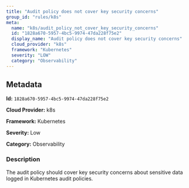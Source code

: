 ```yaml
---
title: "Audit policy does not cover key security concerns"
group_id: "rules/k8s"
meta:
  name: "k8s/audit_policy_not_cover_key_security_concerns"
  id: "1828a670-5957-4bc5-9974-47da228f75e2"
  display_name: "Audit policy does not cover key security concerns"
  cloud_provider: "k8s"
  framework: "Kubernetes"
  severity: "LOW"
  category: "Observability"
---
```

## Metadata

**Id:** `1828a670-5957-4bc5-9974-47da228f75e2`

**Cloud Provider:** k8s

**Framework:** Kubernetes

**Severity:** Low

**Category:** Observability

### Description

 The audit policy should cover key security concerns about sensitive data logged in Kubernetes audit policies.
